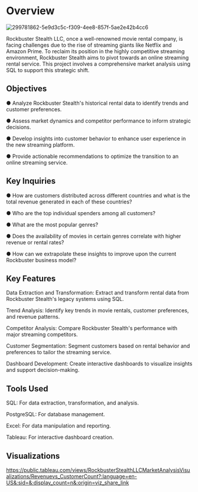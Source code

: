 # Overview
![299781862-5e9d3c5c-f309-4ee8-857f-5ae2e42b4cc6](https://github.com/Lance1234566/Rockbuster-Stealth-LLC-Market-Analysis-using-SQL/assets/17070828/bf450274-096e-4047-b59c-60b7967e8c0b)


Rockbuster Stealth LLC, once a well-renowned movie rental company, is facing challenges due to the rise of streaming giants like Netflix and Amazon Prime. To reclaim its position in the highly competitive streaming environment, Rockbuster Stealth aims to pivot towards an online streaming rental service. This project involves a comprehensive market analysis using SQL to support this strategic shift.

## Objectives
● Analyze Rockbuster Stealth's historical rental data to identify trends and customer preferences.

● Assess market dynamics and competitor performance to inform strategic decisions.

● Develop insights into customer behavior to enhance user experience in the new streaming platform.

● Provide actionable recommendations to optimize the transition to an online streaming service.

## Key Inquiries
● How are customers distributed across different countries and what is the total revenue generated in each of these countries?

● Who are the top individual spenders among all customers?

● What are the most popular genres?

● Does the availability of movies in certain genres correlate with higher revenue or rental rates?

● How can we extrapolate these insights to improve upon the current Rockbuster business model?

## Key Features
Data Extraction and Transformation: Extract and transform rental data from Rockbuster Stealth's legacy systems using SQL.

Trend Analysis: Identify key trends in movie rentals, customer preferences, and revenue patterns.

Competitor Analysis: Compare Rockbuster Stealth's performance with major streaming competitors.

Customer Segmentation: Segment customers based on rental behavior and preferences to tailor the streaming service.

Dashboard Development: Create interactive dashboards to visualize insights and support decision-making.

## Tools Used
SQL: For data extraction, transformation, and analysis.

PostgreSQL: For database management.

Excel: For data manipulation and reporting.

Tableau: For interactive dashboard creation.

## Visualizations
https://public.tableau.com/views/RockbusterStealthLLCMarketAnalysisVisualizations/Revenuevs_CustomerCount?:language=en-US&:sid=&:display_count=n&:origin=viz_share_link
